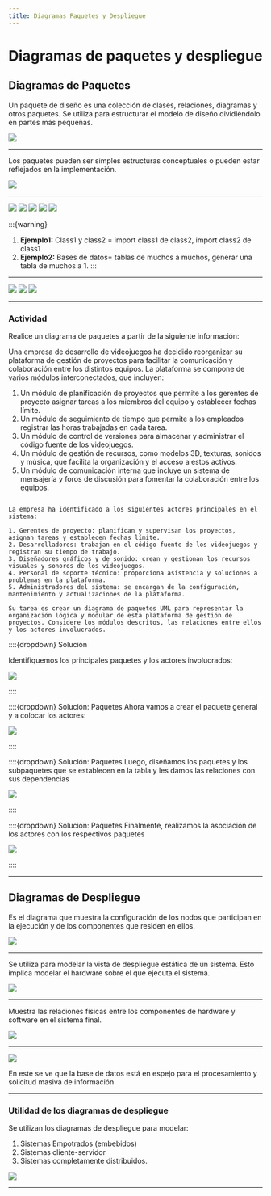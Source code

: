 ```yaml
---
title: Diagramas Paquetes y Despliegue
---
```


# Diagramas de paquetes y despliegue

## Diagramas de Paquetes

Un paquete de diseño  es una colección de clases, relaciones, diagramas y otros paquetes. Se utiliza para estructurar el modelo de diseño dividiéndolo en partes más pequeñas.


<img src="../../_static/images/Paquetes.png"/>

---

Los paquetes pueden ser simples estructuras conceptuales o pueden estar reflejados en la implementación.

<img src="../../_static/images/PaquetesImplementacion.png"/>


---

<img src="../../_static/images/PaquetesImplementacion2.png"/>

<img src="../../_static/images/PaquetesImplementacion3.png"/>

<img src="../../_static/images/PaquetesImplementacion4.png"/>

<img src="../../_static/images/PaquetesImplementacion5.png"/>

<img src="../../_static/images/PaquetesImplementacion6.png"/>

:::{warning}
1. **Ejemplo1:** Class1 y class2 = import class1 de class2, import class2 de class1
2. **Ejemplo2:** Bases de datos= tablas de muchos a muchos, generar una tabla de muchos a 1.
:::

---

<img src="../../_static/images/PaquetesImplementacion7.png"/>

<img src="../../_static/images/PaquetesImplementacion8.png"/>

<img src="../../_static/images/PaquetesImplementacion9.png"/>

---

### Actividad

Realice un diagrama de paquetes a partir de la siguiente información:

Una empresa de desarrollo de videojuegos ha decidido reorganizar su plataforma de gestión de proyectos para facilitar la comunicación y colaboración entre los distintos equipos. La plataforma se compone de varios módulos interconectados, que incluyen:

1. Un módulo de planificación de proyectos que permite a los gerentes de proyecto asignar tareas a los miembros del equipo y establecer fechas límite.
2. Un módulo de seguimiento de tiempo que permite a los empleados registrar las horas trabajadas en cada tarea.
3. Un módulo de control de versiones para almacenar y administrar el código fuente de los videojuegos.
4. Un módulo de gestión de recursos, como modelos 3D, texturas, sonidos y música, que facilita la organización y el acceso a estos activos.
5. Un módulo de comunicación interna que incluye un sistema de mensajería y foros de discusión para fomentar la colaboración entre los equipos.


```{dropdown} Solución

La empresa ha identificado a los siguientes actores principales en el sistema:

1. Gerentes de proyecto: planifican y supervisan los proyectos, asignan tareas y establecen fechas límite.
2. Desarrolladores: trabajan en el código fuente de los videojuegos y registran su tiempo de trabajo.
3. Diseñadores gráficos y de sonido: crean y gestionan los recursos visuales y sonoros de los videojuegos.
4. Personal de soporte técnico: proporciona asistencia y soluciones a problemas en la plataforma.
5. Administradores del sistema: se encargan de la configuración, mantenimiento y actualizaciones de la plataforma.

Su tarea es crear un diagrama de paquetes UML para representar la organización lógica y modular de esta plataforma de gestión de proyectos. Considere los módulos descritos, las relaciones entre ellos y los actores involucrados.
```

::::{dropdown} Solución

Identifiquemos  los principales paquetes y los actores involucrados:

<img src="../../_static/images/SolucionDiagramas.png"/>

::::

::::{dropdown} Solución: Paquetes
Ahora vamos a crear el paquete general y a colocar los actores:

<img src="../../_static/images/SolucionDiagramas1.png"/>

::::

::::{dropdown} Solución: Paquetes
Luego, diseñamos los paquetes y los subpaquetes que se establecen en la tabla y les damos las relaciones con sus dependencias

<img src="../../_static/images/SolucionDiagramas2.png"/>

::::

::::{dropdown} Solución: Paquetes
Finalmente, realizamos la asociación de los actores con los respectivos paquetes

<img src="../../_static/images/SolucionDiagramas3.png"/>

::::

---

## Diagramas de Despliegue

Es el diagrama que muestra la configuración de los nodos que participan en la ejecución y de los componentes que residen en ellos.

<img src="../../_static/images/despliegue.png"/>

---

Se utiliza para modelar la vista de despliegue estática de un sistema. Esto implica modelar el hardware sobre el que ejecuta el sistema.

<img src="../../_static/images/despliegue1.png"/>

---

Muestra las relaciones físicas entre los componentes de hardware y software en el sistema final.

<img src="../../_static/images/despliegue2.png"/>

---

<img src="../../_static/images/despliegue3.png"/>

En este se ve que la base de datos está en espejo para el procesamiento y solicitud masiva de información

---

### Utilidad de los diagramas de despliegue

Se utilizan los diagramas de despliegue para modelar:

1. Sistemas Empotrados (embebidos)
2. Sistemas cliente-servidor
3. Sistemas completamente distribuidos.

<img src="../../_static/images/despliegue3.png"/>

---
